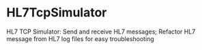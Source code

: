 HL7TcpSimulator
===============

HL7 TCP Simulator: Send and receive HL7 messages; Refactor HL7 message from HL7 log files for easy troubleshooting
